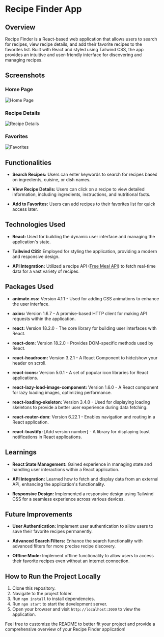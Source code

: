 
# Recipe Finder App

## Overview

Recipe Finder is a React-based web application that allows users to search for recipes, view recipe details, and add their favorite recipes to the favorites list. Built with React and styled using Tailwind CSS, the app provides an intuitive and user-friendly interface for discovering and managing recipes.

## Screenshots

### Home Page
![Home Page](https://github.com/jaitensahu/FoodBlog/assets/127736781/88bdbcb0-4669-46bd-987b-06e8cfa126e6)


### Recipe Details
![Recipe Details](https://github.com/jaitensahu/FoodBlog/assets/127736781/1387161e-b79a-4e32-bc2f-74c2d3223dc0)


### Favorites
![Favorites](https://github.com/jaitensahu/FoodBlog/assets/127736781/d38a4381-59af-42bb-81e2-8cf81857eb78)



## Functionalities

- **Search Recipes:** Users can enter keywords to search for recipes based on ingredients, cuisine, or dish names.

- **View Recipe Details:** Users can click on a recipe to view detailed information, including ingredients, instructions, and nutritional facts.

- **Add to Favorites:** Users can add recipes to their favorites list for quick access later.

## Technologies Used

- **React:** Used for building the dynamic user interface and managing the application's state.

- **Tailwind CSS:** Employed for styling the application, providing a modern and responsive design.

- **API Integration:** Utilized a recipe API (<a href="https://www.themealdb.com/api.php">Free Meal API</a>) to fetch real-time data for a vast variety of recipes.

## Packages Used

- **animate.css:** Version 4.1.1 - Used for adding CSS animations to enhance the user interface.

- **axios:** Version 1.6.7 - A promise-based HTTP client for making API requests within the application.

- **react:** Version 18.2.0 - The core library for building user interfaces with React.

- **react-dom:** Version 18.2.0 - Provides DOM-specific methods used by React.

- **react-headroom:** Version 3.2.1 - A React Component to hide/show your header on scroll.

- **react-icons:** Version 5.0.1 - A set of popular icon libraries for React applications.

- **react-lazy-load-image-component:** Version 1.6.0 - A React component for lazy loading images, optimizing performance.

- **react-loading-skeleton:** Version 3.4.0 - Used for displaying loading skeletons to provide a better user experience during data fetching.

- **react-router-dom:** Version 6.22.1 - Enables navigation and routing in a React application.

- **react-toastify:** [Add version number] - A library for displaying toast notifications in React applications.



## Learnings

- **React State Management:** Gained experience in managing state and handling user interactions within a React application.

- **API Integration:** Learned how to fetch and display data from an external API, enhancing the application's functionality.

- **Responsive Design:** Implemented a responsive design using Tailwind CSS for a seamless experience across various devices.

## Future Improvements

- **User Authentication:** Implement user authentication to allow users to save their favorite recipes permanently.

- **Advanced Search Filters:** Enhance the search functionality with advanced filters for more precise recipe discovery.

- **Offline Mode:** Implement offline functionality to allow users to access their favorite recipes even without an internet connection.

## How to Run the Project Locally

1. Clone this repository.
2. Navigate to the project folder.
3. Run `npm install` to install dependencies.
4. Run `npm start` to start the development server.
5. Open your browser and visit `http://localhost:3000` to view the application.

Feel free to customize the README to better fit your project and provide a comprehensive overview of your Recipe Finder application!
